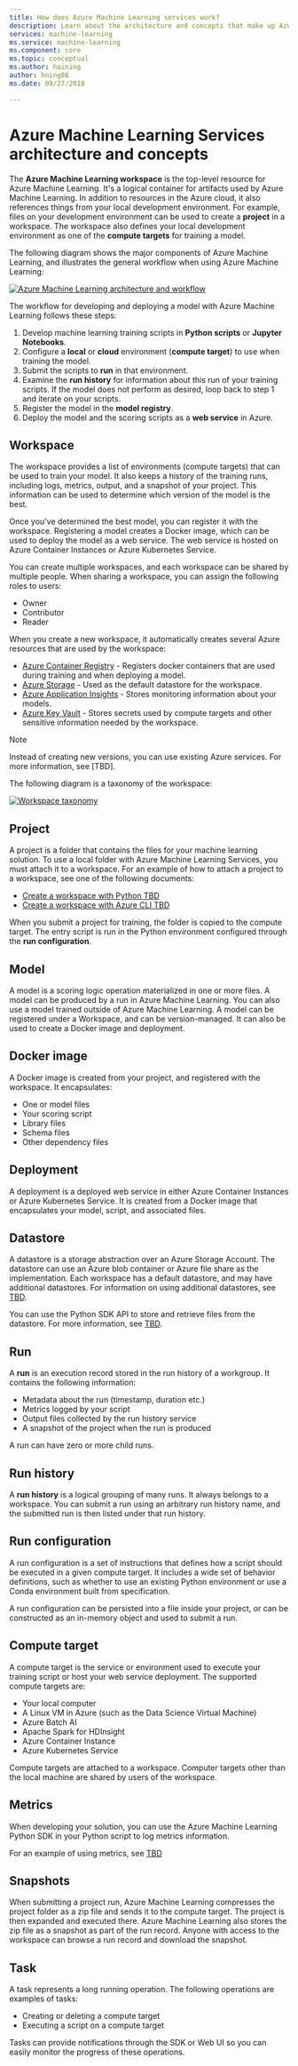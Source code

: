 ```yaml
---
title: How does Azure Machine Learning services work?
description: Learn about the architecture and concepts that make up Azure Machine Learning Services. 
services: machine-learning
ms.service: machine-learning
ms.component: core
ms.topic: conceptual
ms.author: haining
author: hning86
ms.date: 09/27/2018

---
```


# Azure Machine Learning Services architecture and concepts

The __Azure Machine Learning workspace__ is the top-level resource for Azure Machine Learning.
It's a logical container for artifacts used by Azure Machine Learning.
In addition to resources in the Azure cloud, it also references things from your local development environment.
For example, files on your development environment can be used to create a __project__ in a workspace.
The workspace also defines your local development environment as one of the __compute targets__ for training a model.
 

The following diagram shows the major components of Azure Machine Learning, and illustrates the general workflow when using Azure Machine Learning: 

[![Azure Machine Learning architecture and workflow](./media/concept-azure-machine-learning-architecture/workflow.png)](./media/concept-azure-machine-learning-architecture/workflow.png#lightbox)

The workflow for developing and deploying a model with Azure Machine Learning follows these steps:

1. Develop machine learning training scripts in __Python scripts__ or __Jupyter Notebooks__.
2. Configure a __local__ or __cloud__ environment (__compute target__) to use when training the model.
3. Submit the scripts to __run__ in that environment.
4. Examine the __run history__ for information about this run of your training scripts.
    If the model does not perform as desired, loop back to step 1 and iterate on your scripts.
5. Register the model in the __model registry__.
6. Deploy the model and the scoring scripts as a __web service__ in Azure.


## Workspace

The workspace provides a list of environments (compute targets) that can be used to train your model.
It also keeps a history of the training runs, including logs, metrics, output, and a snapshot of your project.
This information can be used to determine which version of the model is the best.

Once you've determined the best model, you can register it with the workspace.
Registering a model creates a Docker image, which can be used to deploy the model as a web service.
The web service is hosted on Azure Container Instances or Azure Kubernetes Service.

You can create multiple workspaces, and each workspace can be shared by multiple people.
When sharing a workspace, you can assign the following roles to users:

* Owner
* Contributor
* Reader

When you create a new workspace, it automatically creates several Azure resources that are used by the workspace:

* [Azure Container Registry](https://azure.microsoft.com/en-us/services/container-registry/) - Registers docker containers that are used during training and when deploying a model.
* [Azure Storage](https://azure.microsoft.com/en-us/services/storage/) - Used as the default datastore for the workspace.
* [Azure Application Insights](https://azure.microsoft.com/en-us/services/application-insights/) - Stores monitoring information about your models.
* [Azure Key Vault](https://azure.microsoft.com/en-us/services/key-vault/) - Stores secrets used by compute targets and other sensitive information needed by the workspace.

> [!NOTE]
> Instead of creating new versions, you can use existing Azure services. For more information, see [TBD].

The following diagram is a taxonomy of the workspace:

[![Workspace taxonomy](./media/concept-azure-machine-learning-architecture/taxonomy.png)](./media/concept-azure-machine-learning-architecture/taxonomy.png#lightbox)

## Project

A project is a folder that contains the files for your machine learning solution.
To use a local folder with Azure Machine Learning Services, you must attach it to a workspace.
For an example of how to attach a project to a workspace, see one of the following documents:

* [Create a workspace with Python TBD]()
* [Create a workspace with Azure CLI TBD]()

When you submit a project for training, the folder is copied to the compute target.
The entry script is run in the Python environment configured through the __run configuration__.

## Model

A model is a scoring logic operation materialized in one or more files.
A model can be produced by a run in Azure Machine Learning.
You can also use a model trained outside of Azure Machine Learning.
A model can be registered under a Workspace, and can be version-managed.
It can also be used to create a Docker image and deployment.

## Docker image

A Docker image is created from your project, and registered with the workspace.
It encapsulates:

* One or model files
* Your scoring script
* Library files
* Schema files
* Other dependency files

## Deployment

A deployment is a deployed web service in either Azure Container Instances or Azure Kubernetes Service.
It is created from a Docker image that encapsulates your model, script, and associated files.

## Datastore

A datastore is a storage abstraction over an Azure Storage Account.
The datastore can use an Azure blob container or Azure file share as the implementation.
Each workspace has a default datastore, and may have additional datastores.
For information on using additional datastores, see [TBD]().

You can use the Python SDK API to store and retrieve files from the datastore.
For more information, see [TBD]().

## Run

A __run__ is an execution record stored in the run history of a workgroup.
It contains the following information:

* Metadata about the run (timestamp, duration etc.)
* Metrics logged by your script
* Output files collected by the run history service
* A snapshot of the project when the run is produced

A run can have zero or more child runs.

## Run history

A __run history__ is a logical grouping of many runs.
It always belongs to a workspace.
You can submit a run using an arbitrary run history name, and the submitted run is then listed under that run history.

## Run configuration

A run configuration is a set of instructions that defines how a script should be executed in a given compute target.
It includes a wide set of behavior definitions, such as whether to use an existing Python environment or use a Conda environment built from specification.

A run configuration can be persisted into a file inside your project, or can be constructed as an in-memory object and used to submit a run.

## Compute target

A compute target is the service or environment used to execute your training script or host your web service deployment.
The supported compute targets are:

* Your local computer
* A Linux VM in Azure (such as the Data Science Virtual Machine)
* Azure Batch AI
* Apache Spark for HDInsight
* Azure Container Instance
* Azure Kubernetes Service

Compute targets are attached to a workspace.
Computer targets other than the local machine are shared by users of the workspace.

## Metrics

When developing your solution, you can use the Azure Machine Learning Python SDK in your Python script to log metrics information.

For an example of using metrics, see [TBD]()

## Snapshots

When submitting a project run, Azure Machine Learning compresses the project folder as a zip file and sends it to the compute target.
The project is then expanded and executed there.
Azure Machine Learning also stores the zip file as a snapshot as part of the run record.
Anyone with access to the workspace can browse a run record and download the snapshot.

## Task

A task represents a long running operation.
The following operations are examples of tasks:

* Creating or deleting a compute target
* Executing a script on a compute target

Tasks can provide notifications through the SDK or Web UI so you can easily monitor the progress of these operations.
